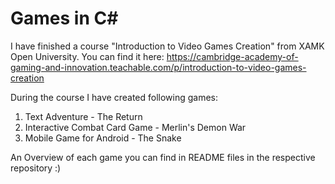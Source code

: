 # Games in C#

I have finished a course "Introduction to Video Games Creation" from XAMK Open University.
You can find it here: https://cambridge-academy-of-gaming-and-innovation.teachable.com/p/introduction-to-video-games-creation

During the course I have created following games:

1. Text Adventure - The Return
2. Interactive Combat Card Game - Merlin's Demon War
3. Mobile Game for Android - The Snake

An Overview of each game you can find in README files in the respective repository :)
